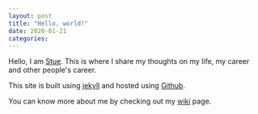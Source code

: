```yaml
---
layout: post
title: "Hello, world!"
date: 2020-01-21
categories: 
---
```


Hello, I am [Stue](/wiki/stuartelimu). This is where I share my thoughts on my life, my career and other people's career.

This site is built using [jekyll]() and hosted using [Github]().

You can know more about me by checking out my [wiki](/wiki/stuartelimu) page.

